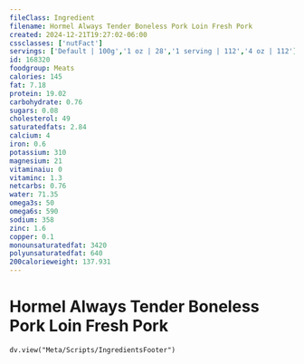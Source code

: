 ```yaml
---
fileClass: Ingredient
filename: Hormel Always Tender Boneless Pork Loin Fresh Pork
created: 2024-12-21T19:27:02-06:00
cssclasses: ['nutFact']
servings: ['Default | 100g','1 oz | 28','1 serving | 112','4 oz | 112']
id: 168320
foodgroup: Meats
calories: 145
fat: 7.18
protein: 19.02
carbohydrate: 0.76
sugars: 0.08
cholesterol: 49
saturatedfats: 2.84
calcium: 4
iron: 0.6
potassium: 310
magnesium: 21
vitaminaiu: 0
vitaminc: 1.3
netcarbs: 0.76
water: 71.35
omega3s: 50
omega6s: 590
sodium: 358
zinc: 1.6
copper: 0.1
monounsaturatedfat: 3420
polyunsaturatedfat: 640
200calorieweight: 137.931
---
```


# Hormel Always Tender Boneless Pork Loin Fresh Pork

```dataviewjs
dv.view("Meta/Scripts/IngredientsFooter")
```